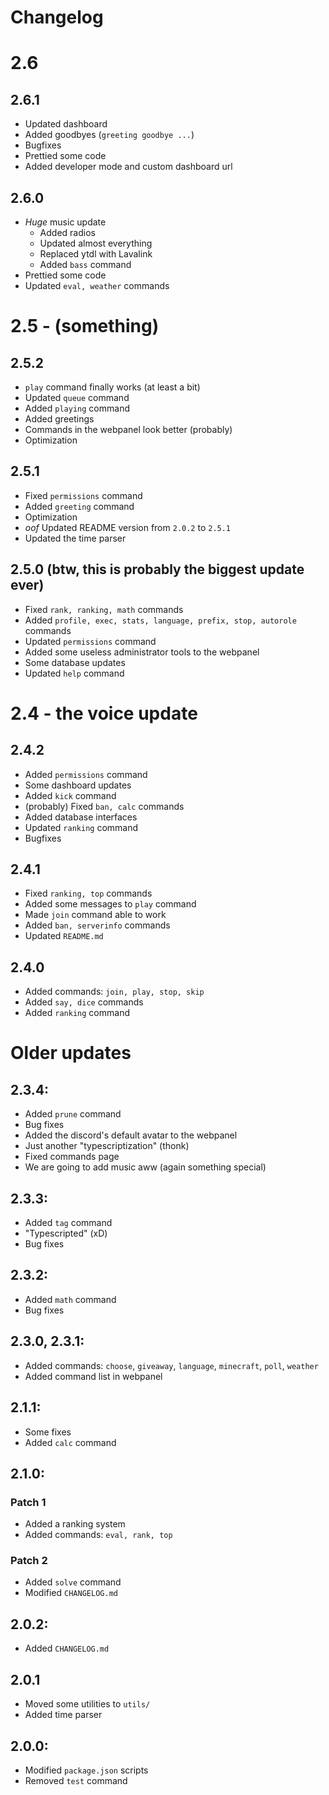# Changelog

# 2.6
## 2.6.1
- Updated dashboard
- Added goodbyes (`greeting goodbye ...`)
- Bugfixes
- Prettied some code
- Added developer mode and custom dashboard url

## 2.6.0
- *Huge* music update
    - Added radios
    - Updated almost everything
    - Replaced ytdl with Lavalink
    - Added `bass` command
- Prettied some code
- Updated `eval, weather` commands

# 2.5 - (something)
## 2.5.2
- `play` command finally works (at least a bit)
- Updated `queue` command
- Added `playing` command
- Added greetings
- Commands in the webpanel look better (probably)
- Optimization

## 2.5.1
- Fixed `permissions` command
- Added `greeting` command
- Optimization
- *oof* Updated README version from `2.0.2` to `2.5.1`
- Updated the time parser

## 2.5.0 (btw, this is probably the biggest update ever)
- Fixed `rank, ranking, math` commands
- Added `profile, exec, stats, language, prefix, stop, autorole` commands
- Updated `permissions` command
- Added some useless administrator tools to the webpanel
- Some database updates
- Updated `help` command

# 2.4 - the voice update
## 2.4.2
- Added `permissions` command
- Some dashboard updates
- Added `kick` command
- (probably) Fixed `ban, calc` commands
- Added database interfaces
- Updated `ranking` command
- Bugfixes

## 2.4.1
- Fixed `ranking, top` commands
- Added some messages to `play` command
- Made `join` command able to work
- Added `ban, serverinfo` commands
- Updated `README.md`

## 2.4.0
- Added commands: `join, play, stop, skip`
- Added `say, dice` commands
- Added `ranking` command

# Older updates
## 2.3.4:
- Added `prune` command
- Bug fixes
- Added the discord's default avatar to the webpanel
- Just another "typescriptization" (thonk)
- Fixed commands page
- We are going to add music aww (again something special)

## 2.3.3:
- Added `tag` command
- "Typescripted" (xD)
- Bug fixes

## 2.3.2:
- Added `math` command
- Bug fixes

## 2.3.0, 2.3.1:
- Added commands: `choose`, `giveaway`, `language`, `minecraft`, `poll`, `weather`
- Added command list in webpanel

## 2.1.1:
- Some fixes
- Added `calc` command

## 2.1.0:
### Patch 1
- Added a ranking system
- Added commands: `eval, rank, top`
### Patch 2
- Added `solve` command
- Modified `CHANGELOG.md`

## 2.0.2:
- Added `CHANGELOG.md`

## 2.0.1
- Moved some utilities to `utils/`
- Added time parser

## 2.0.0:
- Modified `package.json` scripts
- Removed `test` command

